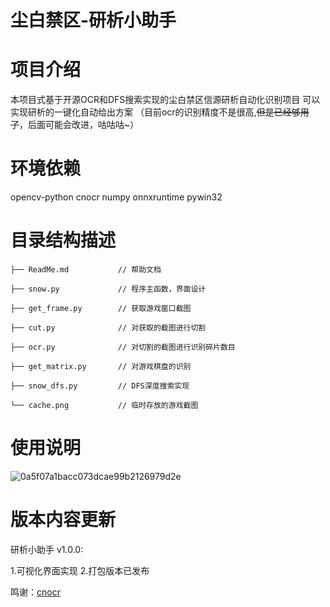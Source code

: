 # 尘白禁区-研析小助手

# 项目介绍
本项目式基于开源OCR和DFS搜索实现的尘白禁区信源研析自动化识别项目
可以实现研析的一键化自动给出方案
（目前ocr的识别精度不是很高,~~但是已经够用了~~，后面可能会改进，咕咕咕~）
 
# 环境依赖
opencv-python
cnocr
numpy
onnxruntime
pywin32
 
# 目录结构描述
    ├── ReadMe.md           // 帮助文档
    
    ├── snow.py             // 程序主函数，界面设计
    
    ├── get_frame.py        // 获取游戏窗口截图

    ├── cut.py              // 对获取的截图进行切割
    
    ├── ocr.py              // 对切割的截图进行识别碎片数目

    ├── get_matrix.py       // 对游戏棋盘的识别

    ├── snow_dfs.py         // DFS深度搜索实现
    
    └── cache.png           // 临时存放的游戏截图
 
# 使用说明
 
![0a5f07a1bacc073dcae99b2126979d2e](https://github.com/yuyunmi/cbjq-yx/assets/120000886/82217646-12bf-4fd5-89b1-ad84a8244452)

 
# 版本内容更新

研析小助手 v1.0.0:  

  1.可视化界面实现
  2.打包版本已发布

鸣谢：[cnocr](https://github.com/shiwen1234/cnocr)
 
